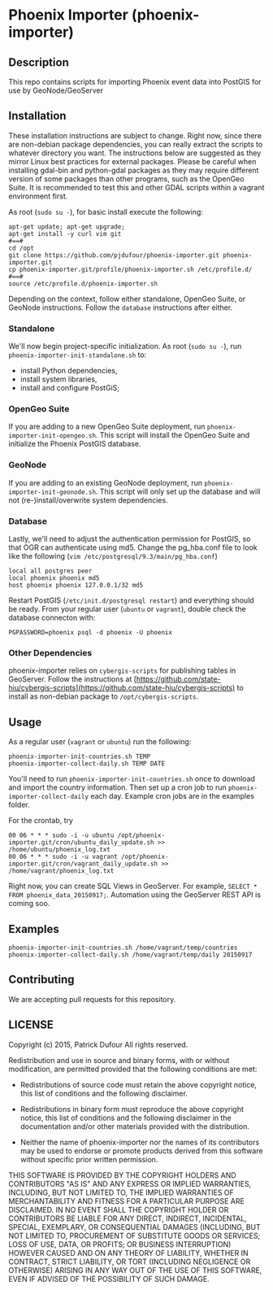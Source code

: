 Phoenix Importer (phoenix-importer)
================

## Description

This repo contains scripts for importing Phoenix event data into PostGIS for use by GeoNode/GeoServer

## Installation

These installation instructions are subject to change.  Right now, since there are non-debian package dependencies, you can really extract the scripts to whatever directory you want.  The instructions below are suggested as they mirror Linux best practices for external packages.  Please be careful when installing gdal-bin and python-gdal packages as they may require different version of some packages than other programs, such as the OpenGeo Suite.  It is recommended to test this and other GDAL scripts within a vagrant environment first.

As root (`sudo su -`), for basic install execute the following:

```
apt-get update; apt-get upgrade;
apt-get install -y curl vim git
#==#
cd /opt
git clone https://github.com/pjdufour/phoenix-importer.git phoenix-importer.git
cp phoenix-importer.git/profile/phoenix-importer.sh /etc/profile.d/
#==#
source /etc/profile.d/phoenix-importer.sh
```

Depending on the context, follow either standalone, OpenGeo Suite, or GeoNode instructions.  Follow the `database` instructions after either.

### Standalone

We'll now begin project-specific initialization.  As root (`sudo su -`), run `phoenix-importer-init-standalone.sh` to:

- install Python dependencies,
- install system libraries,
- install and configure PostGiS;

### OpenGeo Suite

If you are adding to a new OpenGeo Suite deployment, run `phoenix-importer-init-opengeo.sh`.  This script will install the OpenGeo Suite and initialize the Phoenix PostGIS database.

### GeoNode

If you are adding to an existing GeoNode deployment, run `phoenix-importer-init-geonode.sh`.  This script will only set up the database and will not (re-)install/overwrite system dependencies.

### Database

Lastly, we'll need to adjust the authentication permission for PostGIS, so that OGR can authenticate using md5.  Change the pg_hba.conf file to look like the following (`vim /etc/postgresql/9.3/main/pg_hba.conf`)

```
local all postgres peer
local phoenix phoenix md5
host phoenix phoenix 127.0.0.1/32 md5
```

Restart PostGIS (`/etc/init.d/postgresql restart`) and everything should be ready.  From your regular user (`ubuntu` or `vagrant`), double check the database connecton with:

```
PGPASSWORD=phoenix psql -d phoenix -U phoenix
```

### Other Dependencies

phoenix-importer relies on `cybergis-scripts` for publishing tables in GeoServer.  Follow the instructions at [https://github.com/state-hiu/cybergis-scripts](https://github.com/state-hiu/cybergis-scripts) to install as non-debian package to `/opt/cybergis-scripts`.

## Usage

As a regular user (`vagrant` or `ubuntu`) run the following:

```Shell
phoenix-importer-init-countries.sh TEMP 
phoenix-importer-collect-daily.sh TEMP DATE
```

You'll need to run `phoenix-importer-init-countries.sh` once to download and import the country information.  Then set up a cron job to run `phoenix-importer-collect-daily` each day.  Example cron jobs are in the examples folder.

For the crontab, try

```
00 06 * * * sudo -i -u ubuntu /opt/phoenix-importer.git/cron/ubuntu_daily_update.sh >> /home/ubuntu/phoenix_log.txt
00 06 * * * sudo -i -u vagrant /opt/phoenix-importer.git/cron/vagrant_daily_update.sh >> /home/vagrant/phoenix_log.txt
```

Right now, you can create SQL Views in GeoServer.  For example, `SELECT * FROM phoenix_data_20150917;`.  Automation using the GeoServer REST API is coming soo.

## Examples

```Shell
phoenix-importer-init-countries.sh /home/vagrant/temp/countries
phoenix-importer-collect-daily.sh /home/vagrant/temp/daily 20150917
```

## Contributing

We are accepting pull requests for this repository.

## LICENSE

Copyright (c) 2015, Patrick Dufour
All rights reserved.

Redistribution and use in source and binary forms, with or without
modification, are permitted provided that the following conditions are met:

* Redistributions of source code must retain the above copyright notice, this
  list of conditions and the following disclaimer.

* Redistributions in binary form must reproduce the above copyright notice,
  this list of conditions and the following disclaimer in the documentation
  and/or other materials provided with the distribution.

* Neither the name of phoenix-importer nor the names of its
  contributors may be used to endorse or promote products derived from
  this software without specific prior written permission.

THIS SOFTWARE IS PROVIDED BY THE COPYRIGHT HOLDERS AND CONTRIBUTORS "AS IS"
AND ANY EXPRESS OR IMPLIED WARRANTIES, INCLUDING, BUT NOT LIMITED TO, THE
IMPLIED WARRANTIES OF MERCHANTABILITY AND FITNESS FOR A PARTICULAR PURPOSE ARE
DISCLAIMED. IN NO EVENT SHALL THE COPYRIGHT HOLDER OR CONTRIBUTORS BE LIABLE
FOR ANY DIRECT, INDIRECT, INCIDENTAL, SPECIAL, EXEMPLARY, OR CONSEQUENTIAL
DAMAGES (INCLUDING, BUT NOT LIMITED TO, PROCUREMENT OF SUBSTITUTE GOODS OR
SERVICES; LOSS OF USE, DATA, OR PROFITS; OR BUSINESS INTERRUPTION) HOWEVER
CAUSED AND ON ANY THEORY OF LIABILITY, WHETHER IN CONTRACT, STRICT LIABILITY,
OR TORT (INCLUDING NEGLIGENCE OR OTHERWISE) ARISING IN ANY WAY OUT OF THE USE
OF THIS SOFTWARE, EVEN IF ADVISED OF THE POSSIBILITY OF SUCH DAMAGE.

